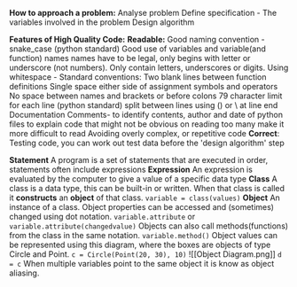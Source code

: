 **How to approach a problem:**
	Analyse problem
	Define specification - The variables involved in the problem
	Design algorithm

**Features of High Quality Code:**
	**Readable:**
		Good naming convention - snake_case (python standard)
		Good use of variables and variable(and function) names
			names have to be legal, only begins with letter or underscore (not numbers). Only contain letters, underscores or digits.
		Using whitespace - Standard conventions:
			Two blank lines between function definitions
			Single space either side of assignment symbols and operators
			No space between names and brackets or before colons
			79 character limit for each line (python standard) split between lines using () or \ at line end
		Documentation
			Comments-
			to identify contents, author and date of python files
			to explain code that might not be obvious on reading
			too many make it more difficult to read
		Avoiding overly complex, or repetitive code
	**Correct**:
		Testing code, you can work out test data before the 'design algorithm' step

**Statement**
	A program is a set of statements that are executed in order, statements often include expressions
**Expression**
	An expression is evaluated by the computer to give a value of a specific data type
**Class**
	A class is a data type, this can be built-in or written. When that class is called it **constructs** an **object** of that class. `variable = class(values)`
**Object**
	An instance of a class. Object properties can be accessed and (sometimes) changed using dot notation. 
	`variable.attribute` or `variable.attribute(changedvalue)`
	Objects can also call methods(functions) from the class in the same notation.
	`variable.method()`
	Object values can be represented using this diagram, where the boxes are objects of type Circle and Point.
	`c = Circle(Point(20, 30), 10)`
![[Object Diagram.png]]
	`d = c`
	When multiple variables point to the same object it is know as object aliasing.